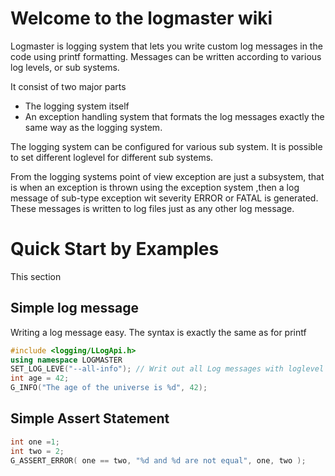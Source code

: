 # Welcome to the logmaster wiki
Logmaster is logging system that lets you write custom log messages in the code using printf formatting.
Messages can be written according to various log levels, or sub systems.

It consist of two major parts
* The logging system itself
* An exception handling system that formats the log messages exactly the same way as the logging system.

The logging system can be configured for various sub system. It is possible to set different loglevel for different sub systems.

From the logging systems point of view exception are just a subsystem, that is when an exception is thrown using the exception system ,then a log message of sub-type exception wit severity ERROR or FATAL is generated. These messages is written to log files just as any other log message.


# Quick Start by Examples
This section
## Simple log message
Writing a log message easy. The syntax is exactly the same as for printf
```c++
#include <logging/LLogApi.h>
using namespace LOGMASTER
SET_LOG_LEVE("--all-info"); // Writ out all Log messages with loglevel INFO and above
int age = 42;
G_INFO("The age of the universe is %d", 42);

```

## Simple Assert Statement
```c++
int one =1;
int two = 2;
G_ASSERT_ERROR( one == two, "%d and %d are not equal", one, two ); 
```
